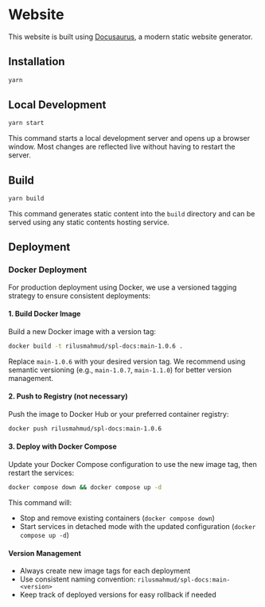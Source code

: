 # Website

This website is built using [Docusaurus](https://docusaurus.io/), a modern static website generator.

## Installation

```bash
yarn
```

## Local Development

```bash
yarn start
```

This command starts a local development server and opens up a browser window. Most changes are reflected live without having to restart the server.

## Build

```bash
yarn build
```

This command generates static content into the `build` directory and can be served using any static contents hosting service.

## Deployment

### Docker Deployment

For production deployment using Docker, we use a versioned tagging strategy to ensure consistent deployments:

#### 1. Build Docker Image

Build a new Docker image with a version tag:

```bash
docker build -t rilusmahmud/spl-docs:main-1.0.6 .
```

Replace `main-1.0.6` with your desired version tag. We recommend using semantic versioning (e.g., `main-1.0.7`, `main-1.1.0`) for better version management.

#### 2. Push to Registry (not necessary)

Push the image to Docker Hub or your preferred container registry:

```bash
docker push rilusmahmud/spl-docs:main-1.0.6
```

#### 3. Deploy with Docker Compose

Update your Docker Compose configuration to use the new image tag, then restart the services:

```bash
docker compose down && docker compose up -d
```

This command will:

- Stop and remove existing containers (`docker compose down`)
- Start services in detached mode with the updated configuration (`docker compose up -d`)

#### Version Management

- Always create new image tags for each deployment
- Use consistent naming convention: `rilusmahmud/spl-docs:main-<version>`
- Keep track of deployed versions for easy rollback if needed
